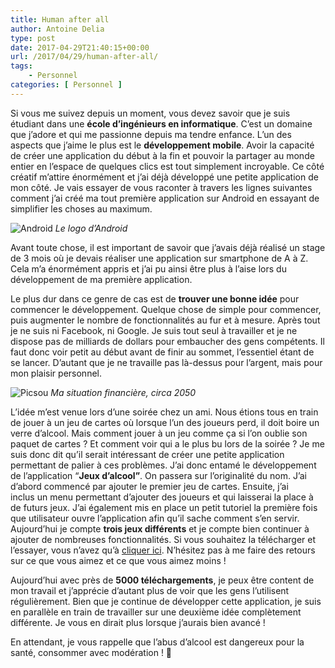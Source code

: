 ```yaml
---
title: Human after all
author: Antoine Delia
type: post
date: 2017-04-29T21:40:15+00:00
url: /2017/04/29/human-after-all/
tags:
    - Personnel
categories: [ Personnel ]
---
```

Si vous me suivez depuis un moment, vous devez savoir que je suis étudiant dans une **école d&#8217;ingénieurs en informatique**. C&#8217;est un domaine que j&#8217;adore et qui me passionne depuis ma tendre enfance. L&#8217;un des aspects que j&#8217;aime le plus est le **développement mobile**. Avoir la capacité de créer une application du début à la fin et pouvoir la partager au monde entier en l&#8217;espace de quelques clics est tout simplement incroyable. Ce côté créatif m&#8217;attire énormément et j&#8217;ai déjà développé une petite application de mon côté. Je vais essayer de vous raconter à travers les lignes suivantes comment j&#8217;ai créé ma tout première application sur Android en essayant de simplifier les choses au maximum.

![Android](https://i0.wp.com/image.freepik.com/vecteurs-libre/logo-de-boot-android_634639.jpg?resize=269%2C269&#038;ssl=1)
_Le logo d&#8217;Android_

Avant toute chose, il est important de savoir que j&#8217;avais déjà réalisé un stage de 3 mois où je devais réaliser une application sur smartphone de A à Z. Cela m&#8217;a énormément appris et j&#8217;ai pu ainsi être plus à l&#8217;aise lors du développement de ma première application.

Le plus dur dans ce genre de cas est de **trouver une bonne idée** pour commencer le développement. Quelque chose de simple pour commencer, puis augmenter le nombre de fonctionnalités au fur et à mesure. Après tout je ne suis ni Facebook, ni Google. Je suis tout seul à travailler et je ne dispose pas de milliards de dollars pour embaucher des gens compétents. Il faut donc voir petit au début avant de finir au sommet, l&#8217;essentiel étant de se lancer. D&#8217;autant que je ne travaille pas là-dessus pour l&#8217;argent, mais pour mon plaisir personnel.

![Picsou](https://i0.wp.com/i.makeagif.com/media/3-20-2015/ttCQyw.gif?resize=320%2C234&#038;ssl=1)
_Ma situation financière, circa 2050_

L&#8217;idée m&#8217;est venue lors d&#8217;une soirée chez un ami. Nous étions tous en train de jouer à un jeu de cartes où lorsque l&#8217;un des joueurs perd, il doit boire un verre d&#8217;alcool. Mais comment jouer à un jeu comme ça si l&#8217;on oublie son paquet de cartes ? Et comment voir qui a le plus bu lors de la soirée ? Je me suis donc dit qu&#8217;il serait intéressant de créer une petite application permettant de palier à ces problèmes. J&#8217;ai donc entamé le développement de l&#8217;application &#8220;**Jeux d&#8217;alcool&#8221;**. On passera sur l&#8217;originalité du nom. J&#8217;ai d&#8217;abord commencé par ajouter le premier jeu de cartes. Ensuite, j&#8217;ai inclus un menu permettant d&#8217;ajouter des joueurs et qui laisserai la place à de futurs jeux. J&#8217;ai également mis en place un petit tutoriel la première fois que utilisateur ouvre l&#8217;application afin qu&#8217;il sache comment s&#8217;en servir. Aujourd&#8217;hui je compte **trois jeux différents** et je compte bien continuer à ajouter de nombreuses fonctionnalités. Si vous souhaitez la télécharger et l&#8217;essayer, vous n&#8217;avez qu&#8217;à <a href="https://play.google.com/store/apps/details?id=com.antoinedelia.lebarbu_versionalcool" target="_blank" rel="noopener noreferrer">cliquer ici</a>. N&#8217;hésitez pas à me faire des retours sur ce que vous aimez et ce que vous aimez moins !

Aujourd&#8217;hui avec près de **5000 téléchargements**, je peux être content de mon travail et j&#8217;apprécie d&#8217;autant plus de voir que les gens l&#8217;utilisent régulièrement. Bien que je continue de développer cette application, je suis en parallèle en train de travailler sur une deuxième idée complètement différente. Je vous en dirait plus lorsque j&#8217;aurais bien avancé !

En attendant, je vous rappelle que l&#8217;abus d&#8217;alcool est dangereux pour la santé, consommer avec modération ! 🍺